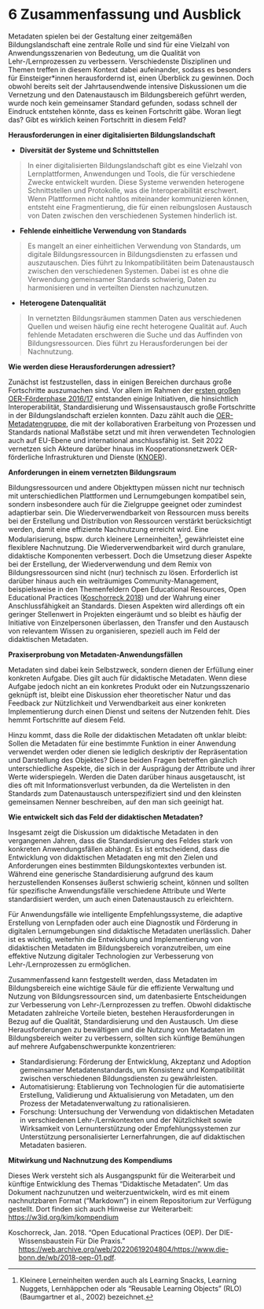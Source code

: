 # 6 Zusammenfassung und Ausblick

Metadaten spielen bei der Gestaltung einer zeitgemäßen
Bildungslandschaft eine zentrale Rolle und sind für eine Vielzahl von
Anwendungsszenarien von Bedeutung, um die Qualität von
Lehr-/Lernprozessen zu verbessern. Verschiedenste Disziplinen und Themen
treffen in diesem Kontext dabei aufeinander, sodass es besonders für
Einsteiger\*innen herausfordernd ist, einen Überblick zu gewinnen. Doch
obwohl bereits seit der Jahrtausendwende intensive Diskussionen um die
Vernetzung und den Datenaustausch im Bildungsbereich geführt werden,
wurde noch kein gemeinsamer Standard gefunden, sodass schnell der
Eindruck entstehen könnte, dass es keinen Fortschritt gäbe. Woran liegt
das? Gibt es wirklich keinen Fortschritt in diesem Feld?

**Herausforderungen in einer digitalisierten Bildungslandschaft**

- **Diversität der Systeme und Schnittstellen**

> In einer digitalisierten Bildungslandschaft gibt es eine Vielzahl von
> Lernplattformen, Anwendungen und Tools, die für verschiedene Zwecke
> entwickelt wurden. Diese Systeme verwenden heterogene Schnittstellen
> und Protokolle, was die Interoperabilität erschwert. Wenn Plattformen
> nicht nahtlos miteinander kommunizieren können, entsteht eine
> Fragmentierung, die für einen reibungslosen Austausch von Daten
> zwischen den verschiedenen Systemen hinderlich ist.

- **Fehlende einheitliche Verwendung von Standards**

> Es mangelt an einer einheitlichen Verwendung von Standards, um
> digitale Bildungsressourcen in Bildungsdiensten zu erfassen und
> auszutauschen. Dies führt zu Inkompatibilitäten beim Datenaustausch
> zwischen den verschiedenen Systemen. Dabei ist es ohne die Verwendung
> gemeinsamer Standards schwierig, Daten zu harmonisieren und in
> verteilten Diensten nachzunutzen.

- **Heterogene Datenqualität**

> In vernetzten Bildungsräumen stammen Daten aus verschiedenen Quellen
> und weisen häufig eine recht heterogene Qualität auf. Auch fehlende
> Metadaten erschweren die Suche und das Auffinden von
> Bildungsressourcen. Dies führt zu Herausforderungen bei der
> Nachnutzung.

**Wie werden diese Herausforderungen adressiert?**

Zunächst ist festzustellen, dass in einigen Bereichen durchaus große
Fortschritte auszumachen sind. Vor allem im Rahmen der [ersten großen
OER-Förderphase
2016/17](https://www.bmbf.de/bmbf/shareddocs/bekanntmachungen/de/2016/01/1132_bekanntmachung.html)
entstanden einige Initiativen, die hinsichtlich Interoperabilität,
Standardisierung und Wissensaustausch große Fortschritte in der
Bildungslandschaft erzielen konnten. Dazu zählt auch die
[OER-Metadatengruppe](https://wiki.dnb.de/display/DINIAGKIM/OER-Metadatengruppe),
die mit der kollaborativen Erarbeitung von Prozessen und Standards
national Maßstäbe setzt und mit ihren verwendeten Technologien auch auf
EU-Ebene und international anschlussfähig ist. Seit 2022 vernetzen sich
Akteure darüber hinaus im Kooperationsnetzwerk OER-förderliche
Infrastrukturen und Dienste ([KNOER](https://kn-oer.de/)).

**Anforderungen in einem vernetzten Bildungsraum**

Bildungsressourcen und andere Objekttypen müssen nicht nur technisch mit
unterschiedlichen Plattformen und Lernumgebungen kompatibel sein,
sondern insbesondere auch für die Zielgruppe geeignet oder zumindest
adaptierbar sein. Die Wiederverwendbarkeit von Ressourcen muss bereits
bei der Erstellung und Distribution von Ressourcen verstärkt
berücksichtigt werden, damit eine effiziente Nachnutzung erreicht wird.
Eine Modularisierung, bspw. durch kleinere Lerneinheiten[^1],
gewährleistet eine flexiblere Nachnutzung. Die Wiederverwendbarkeit wird
durch granulare, didaktische Komponenten verbessert. Doch die Umsetzung
dieser Aspekte bei der Erstellung, der Wiederverwendung und dem Remix
von Bildungsressourcen sind nicht (nur) technisch zu lösen. Erforderlich
ist darüber hinaus auch ein weiträumiges Community-Management,
beispielsweise in den Themenfeldern Open Educational Resources, Open
Educational Practices ([Koschorreck 2018](#ref-koschorreckoepodfp2018))
und der Wahrung einer Anschlussfähigkeit an Standards. Diesen Aspekten
wird allerdings oft ein geringer Stellenwert in Projekten eingeräumt und
so bleibt es häufig der Initiative von Einzelpersonen überlassen, den
Transfer und den Austausch von relevantem Wissen zu organisieren,
speziell auch im Feld der didaktischen Metadaten.

**Praxiserprobung von Metadaten-Anwendungsfällen**

Metadaten sind dabei kein Selbstzweck, sondern dienen der Erfüllung
einer konkreten Aufgabe. Dies gilt auch für didaktische Metadaten. Wenn
diese Aufgabe jedoch nicht an ein konkretes Produkt oder ein
Nutzungsszenario geknüpft ist, bleibt eine Diskussion eher theoretischer
Natur und das Feedback zur Nützlichkeit und Verwendbarkeit aus einer
konkreten Implementierung durch einen Dienst und seitens der Nutzenden
fehlt. Dies hemmt Fortschritte auf diesem Feld.

Hinzu kommt, dass die Rolle der didaktischen Metadaten oft unklar
bleibt: Sollen die Metadaten für eine bestimmte Funktion in einer
Anwendung verwendet werden oder dienen sie lediglich deskriptiv der
Repräsentation und Darstellung des Objektes? Diese beiden Fragen
betreffen gänzlich unterschiedliche Aspekte, die sich in der Ausprägung
der Attribute und ihrer Werte widerspiegeln. Werden die Daten darüber
hinaus ausgetauscht, ist dies oft mit Informationsverlust verbunden, da
die Wertelisten in den Standards zum Datenaustausch unterspezifiziert
sind und den kleinsten gemeinsamen Nenner beschreiben, auf den man sich
geeinigt hat.

**Wie entwickelt sich das Feld der didaktischen Metadaten?**

Insgesamt zeigt die Diskussion um didaktische Metadaten in den
vergangenen Jahren, dass die Standardisierung des Feldes stark von
konkreten Anwendungsfällen abhängt. Es ist entscheidend, dass die
Entwicklung von didaktischen Metadaten eng mit den Zielen und
Anforderungen eines bestimmten Bildungskontextes verbunden ist. Während
eine generische Standardisierung aufgrund des kaum herzustellenden
Konsenses äußerst schwierig scheint, können und sollten für spezifische
Anwendungsfälle verschiedene Attribute und Werte standardisiert werden,
um auch einen Datenaustausch zu erleichtern.

Für Anwendungsfälle wie intelligente Empfehlungssysteme, die adaptive
Erstellung von Lernpfaden oder auch eine Diagnostik und Förderung in
digitalen Lernumgebungen sind didaktische Metadaten unerlässlich. Daher
ist es wichtig, weiterhin die Entwicklung und Implementierung von
didaktischen Metadaten im Bildungsbereich voranzutreiben, um eine
effektive Nutzung digitaler Technologien zur Verbesserung von
Lehr-/Lernprozessen zu ermöglichen.

Zusammenfassend kann festgestellt werden, dass Metadaten im
Bildungsbereich eine wichtige Säule für die effiziente Verwaltung und
Nutzung von Bildungsressourcen sind, um datenbasierte Entscheidungen zur
Verbesserung von Lehr-/Lernprozessen zu treffen. Obwohl didaktische
Metadaten zahlreiche Vorteile bieten, bestehen Herausforderungen in
Bezug auf die Qualität, Standardisierung und den Austausch. Um diese
Herausforderungen zu bewältigen und die Nutzung von Metadaten im
Bildungsbereich weiter zu verbessern, sollten sich künftige Bemühungen
auf mehrere Aufgabenschwerpunkte konzentrieren:

- Standardisierung: Förderung der Entwicklung, Akzeptanz und Adoption
  gemeinsamer Metadatenstandards, um Konsistenz und Kompatibilität
  zwischen verschiedenen Bildungsdiensten zu gewährleisten.
- Automatisierung: Etablierung von Technologien für die automatisierte
  Erstellung, Validierung und Aktualisierung von Metadaten, um den
  Prozess der Metadatenverwaltung zu rationalisieren.
- Forschung: Untersuchung der Verwendung von didaktischen Metadaten in
  verschiedenen Lehr-/Lernkontexten und der Nützlichkeit sowie
  Wirksamkeit von Lernunterstützung oder Empfehlungssystemen zur
  Unterstützung personalisierter Lernerfahrungen, die auf didaktischen
  Metadaten basieren.

**Mitwirkung und Nachnutzung des Kompendiums**

Dieses Werk versteht sich als Ausgangspunkt für die Weiterarbeit und
künftige Entwicklung des Themas “Didaktische Metadaten”. Um das Dokument
nachzunutzen und weiterzuentwickeln, wird es mit einem nachnutzbaren
Format (“Markdown”) in einem Repositorium zur Verfügung gestellt. Dort
finden sich auch Hinweise zur Weiterarbeit:
<https://w3id.org/kim/kompendium>

<div id="refs" class="references csl-bib-body hanging-indent"
entry-spacing="0">

<div id="ref-koschorreckoepodfp2018" class="csl-entry">

Koschorreck, Jan. 2018. “Open Educational Practices (OEP). Der
DIE-Wissensbaustein Für Die Praxis.”
<https://web.archive.org/web/20220619204804/https://www.die-bonn.de/wb/2018-oep-01.pdf>.

</div>

</div>

[^1]: Kleinere Lerneinheiten werden auch als Learning Snacks, Learning
    Nuggets, Lernhäppchen oder als “Reusable Learning Objects” (RLO)
    (Baumgartner et al., 2002) bezeichnet.
